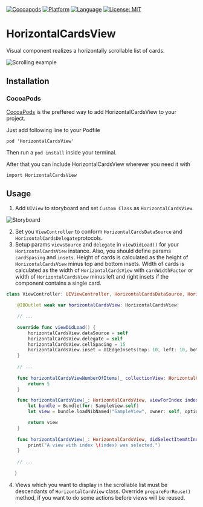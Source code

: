 [![Cocoapods](https://img.shields.io/cocoapods/v/HorizontalCardsView.svg?style=flat-square)](https://cocoapods.org/pods/HorizontalCardsView)
[![Platform](https://img.shields.io/badge/platform-ios-lightgrey.svg?style=flat-square)](https://img.shields.io/badge/platform-ios-lightgrey.svg?style=flat-square)
[![Language](https://img.shields.io/badge/language-swift-orange.svg?style=flat-square)](https://swift.org/about/)
[![License: MIT](https://img.shields.io/badge/license-MIT-blue.svg?style=flat-square)](http://opensource.org/licenses/MIT)

# HorizontalCardsView

Visual component realizes a horizontally scrollable list of cards.

![Scrolling example](https://user-images.githubusercontent.com/25868364/81389144-078fc680-9122-11ea-9857-e736c0483db2.gif)

Installation
---

### CocoaPods
[CocoaPods](https://cocoapods.org) is the preffered way to add HorizontalCardsView to your project.

Just add following line to your Podfile
```
pod 'HorizontalCardsView'
```
Then run a `pod install` inside your terminal.

After that you can include HorizontalCardsView wherever you need it with 
```
import HorizontalCardsView
```

Usage
---

1. Add `UIView` to storyboard and set `Custom Class` as `HorizontalCardsView`.
  
![Storyboard](https://user-images.githubusercontent.com/25868364/81420128-24df8780-9158-11ea-9c88-860a21c16d2e.png)
  
2. Set you `ViewController` to conform `HorizontalCardsDataSource` and `HorizontalCardsDelegate`protocols.
3. Setup params `viewsSource` and `delegate` in `viewDidLoad()` for your `HorizontalCardsView` instance.
Also, you should define params `cardSpasing` and `insets`.  Height of cards is calculated as the height of `HorizontalCardsView` minus top and bottom insets. WIdth of cards is calculated as the width of `HorizontalCardsView` with `cardWidthFactor` or width of `HorizontalCardsView` minus left and right insets if the component contains a single card.
```swift
class ViewController: UIViewController, HorizontalCardsDataSource, HorizontalCardsDelegate {

    @IBOutlet weak var horizontalCardsView: HorizontalCardsView!

    // ...
    
    override func viewDidLoad() {
        horizontalCardsView.dataSource = self
        horizontalCardsView.delegate = self
        horizontalCardsView.cellSpacing = 15
        horizontalCardsView.inset = UIEdgeInsets(top: 10, left: 10, bottom: 10, right: 10)
    }
    
    // ...
    
    func horizontalCardsViewNumberOfItems(_ collectionView: HorizontalCardsView) -> Int {
        return 5
    }

    func horizontalCardsView(_: HorizontalCardsView, viewForIndex index: Int) -> HorizontalCardView {
        let bundle = Bundle(for: SampleView.self)
        let view = bundle.loadNibNamed("SampleView", owner: self, options: nil)?.first

        return view
    }
    
    func horizontalCardsView(_: HorizontalCardsView, didSelectItemAtIndex index: Int) {
        print("A view with index \(index) was selected.")
    }
    
    // ...
    
   }
   ```
4. Views which you want to display in the scrollable list must be descendants of `HorizontalCardView` class. Override `prepareForReuse()` method, if you want to do some actions before views will be reused.
